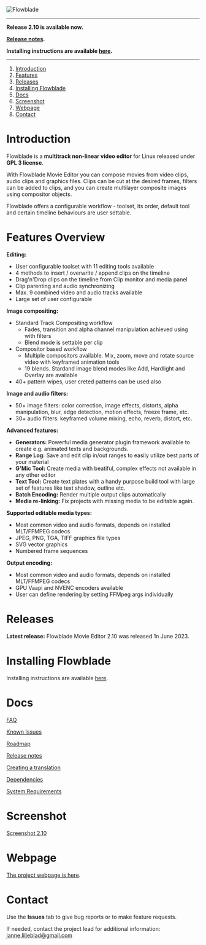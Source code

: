 ![Flowblade](flowblade-trunk/Flowblade/res/img/header_text.png "Flowblade")

------

**Release 2.10 is available now.**

**[Release notes](./flowblade-trunk/docs/RELEASE_NOTES.md).**

**Installing instructions are available [here](./flowblade-trunk/docs/INSTALLING.md).**

------

1. [Introduction](https://github.com/jliljebl/flowblade#introduction)
2. [Features](https://github.com/jliljebl/flowblade#features)
3. [Releases](https://github.com/jliljebl/flowblade#releases)
4. [Installing Flowblade](https://github.com/jliljebl/flowblade#installing-flowblade)
5. [Docs](https://github.com/jliljebl/flowblade#docs)
6. [Screenshot](https://github.com/jliljebl/flowblade#screenshot)
7. [Webpage](https://github.com/jliljebl/flowblade#forum-webpage)
8. [Contact](https://github.com/jliljebl/flowblade#contact)

# Introduction

Flowblade is a **multitrack non-linear video editor** for Linux released under **GPL 3 license**.

With Flowblade Movie Editor you can compose movies from video clips, audio clips and graphics files. Clips can be cut at the desired frames, filters can be added to clips, and you can create multilayer composite images using compositor objects.

Flowblade offers a configurable workflow - toolset, its order, default tool and certain timeline behaviours are user settable.

# Features Overview

**Editing:**
* User configurable toolset with 11 editing tools available
* 4 methods to insert / overwrite / append clips on the timeline
* Drag'n'Drop clips on the timeline from Clip monitor and media panel
* Clip parenting and audio synchronizing
* Max. 9 combined video and audio tracks available
* Large set of user configurable 

**Image compositing:**
* Standard Track Compositing workflow 
    * Fades, transition and alpha channel manipulation achieved using with filters
    * Blend mode is settable per clip
* Compositor based workflow
    * Multiple compositors available. Mix, zoom, move and rotate source video with keyframed animation tools
    * 19 blends. Stardand image blend modes like Add, Hardlight and Overlay are available
* 40+ pattern wipes, user creted patterns can be used also

**Image and audio filters:**
* 50+ image filters: color correction, image effects, distorts, alpha manipulation, blur, edge detection, motion effects, freeze frame, etc.
* 30+ audio filters: keyframed volume mixing, echo, reverb, distort, etc.

**Advanced features:**
* **Generators:** Powerful media generator plugin framework available to create e.g. animated texts and backgrounds.
* **Range Log:** Save and edit clip in/out ranges to easily utilize best parts of your material
* **G'Mic Tool:** Create media with beatiful, complex effects not available in any other editor
* **Text Tool:** Create text plates with a handy purpose build tool with large set of features like text shadow, outline etc.
* **Batch Encoding:** Render multiple output clips automatically 
* **Media re-linking:** Fix projects with missing media to be editable again.
  
**Supported editable media types:**
* Most common video and audio formats, depends on installed MLT/FFMPEG codecs
* JPEG, PNG, TGA, TIFF graphics file types
* SVG vector graphics
* Numbered frame sequences 

**Output encoding:**
* Most common video and audio formats, depends on installed MLT/FFMPEG codecs
* GPU Vaapi and NVENC encoders available
* User can define rendering by setting FFMpeg args individually

# Releases

**Latest release:** Flowblade Movie Editor 2.10 was released 1n June 2023.

# Installing Flowblade

Installing instructions are available [here](./flowblade-trunk/docs/INSTALLING.md).

# Docs

[FAQ](./flowblade-trunk/docs/FAQ.md)

[Known Issues](./flowblade-trunk/docs/KNOWN_ISSUES.md)

[Roadmap](./flowblade-trunk/docs/ROADMAP.md)

[Release notes](./flowblade-trunk/docs/RELEASE_NOTES.md)

[Creating a translation](./flowblade-trunk/docs/CREATING_TRANSLATION.md)

[Dependencies](./flowblade-trunk/docs/DEPENDENCIES.md)

[System Requirements](./flowblade-trunk/docs/SYSTEM_REQUIREMENTS.md)

# Screenshot
[Screenshot 2.10](./flowblade-trunk/docs/Screenshot-2-10.png)

# Webpage
[The project webpage is here](http://jliljebl.github.io/flowblade/). 

# Contact

Use the **Issues** tab to give bug reports or to make feature requests.

If needed, contact the project lead for additional information: janne.liljeblad@gmail.com
